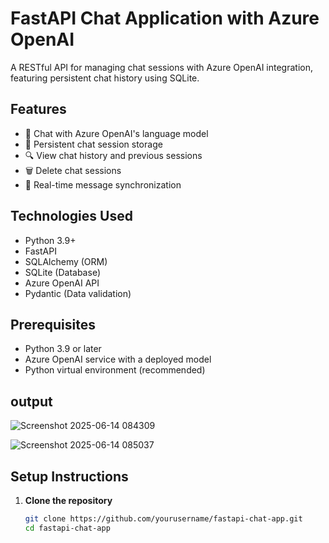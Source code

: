 
# FastAPI Chat Application with Azure OpenAI

A RESTful API for managing chat sessions with Azure OpenAI integration, featuring persistent chat history using SQLite.

## Features

- 💬 Chat with Azure OpenAI's language model
- 📂 Persistent chat session storage
- 🔍 View chat history and previous sessions
- 🗑️ Delete chat sessions
- 🔄 Real-time message synchronization

## Technologies Used

- Python 3.9+
- FastAPI
- SQLAlchemy (ORM)
- SQLite (Database)
- Azure OpenAI API
- Pydantic (Data validation)

## Prerequisites

- Python 3.9 or later
- Azure OpenAI service with a deployed model
- Python virtual environment (recommended)


## output

![Screenshot 2025-06-14 084309](https://github.com/user-attachments/assets/65b9afe9-9fa9-4a08-a4cf-b3143c0494a9)

![Screenshot 2025-06-14 085037](https://github.com/user-attachments/assets/736198d3-820b-4420-95b8-7d685a163e21)

## Setup Instructions

1. **Clone the repository**
   ```bash
   git clone https://github.com/yourusername/fastapi-chat-app.git
   cd fastapi-chat-app
   

